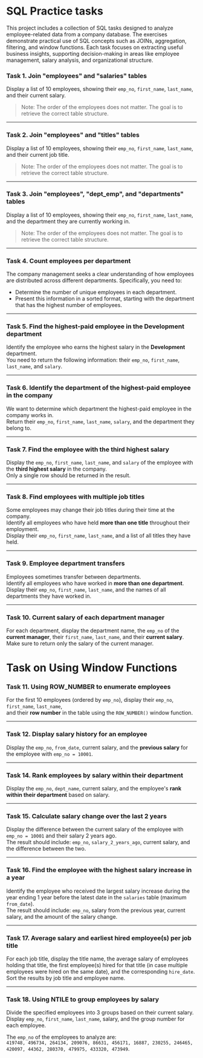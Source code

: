 # SQL Practice tasks

This project includes a collection of SQL tasks designed to analyze employee-related data from a company database. The exercises demonstrate practical use of SQL concepts such as JOINs, aggregation, filtering, and window functions. Each task focuses on extracting useful business insights, supporting decision-making in areas like employee management, salary analysis, and organizational structure.


### Task 1. Join "employees" and "salaries" tables

Display a list of 10 employees, showing their `emp_no`, `first_name`, `last_name`, and their current salary.

> Note: The order of the employees does not matter. The goal is to retrieve the correct table structure.

---
### Task 2. Join "employees" and "titles" tables

Display a list of 10 employees, showing their `emp_no`, `first_name`, `last_name`, and their current job title.

> Note: The order of the employees does not matter. The goal is to retrieve the correct table structure.

---
### Task 3. Join "employees", "dept_emp", and "departments" tables

Display a list of 10 employees, showing their `emp_no`, `first_name`, `last_name`, and the department they are currently working in.

> Note: The order of the employees does not matter. The goal is to retrieve the correct table structure.

---
### Task 4. Count employees per department

The company management seeks a clear understanding of how employees are distributed across different departments. Specifically, you need to:

- Determine the number of unique employees in each department.
- Present this information in a sorted format, starting with the department that has the highest number of employees.

---
### Task 5. Find the highest-paid employee in the Development department

Identify the employee who earns the highest salary in the **Development** department.  
You need to return the following information: their `emp_no`, `first_name`, `last_name`, and `salary`.

---
### Task 6. Identify the department of the highest-paid employee in the company

We want to determine which department the highest-paid employee in the company works in.  
Return their `emp_no`, `first_name`, `last_name`, `salary`, and the department they belong to.

---
### Task 7. Find the employee with the third highest salary

Display the `emp_no`, `first_name`, `last_name`, and `salary` of the employee with the **third highest salary** in the company.  
Only a single row should be returned in the result.

---
### Task 8. Find employees with multiple job titles

Some employees may change their job titles during their time at the company.  
Identify all employees who have held **more than one title** throughout their employment.  
Display their `emp_no`, `first_name`, `last_name`, and a list of all titles they have held.

---
### Task 9. Employee department transfers

Employees sometimes transfer between departments.  
Identify all employees who have worked in **more than one department**.  
Display their `emp_no`, `first_name`, `last_name`, and the names of all departments they have worked in.

---
### Task 10. Current salary of each department manager

For each department, display the department name, the `emp_no` of the **current manager**, their `first_name`, `last_name`, and their **current salary**.  
Make sure to return only the salary of the current manager.


# Task on Using Window Functions

### Task 11. Using ROW_NUMBER to enumerate employees

For the first 10 employees (ordered by `emp_no`), display their `emp_no`, `first_name`, `last_name`,  
and their **row number** in the table using the `ROW_NUMBER()` window function.

---
### Task 12. Display salary history for an employee

Display the `emp_no`, `from_date`, current salary, and the **previous salary** for the employee with `emp_no = 10001`.

---
### Task 14. Rank employees by salary within their department

Display the `emp_no`, `dept_name`, current salary, and the employee's **rank within their department** based on salary.

---
### Task 15. Calculate salary change over the last 2 years

Display the difference between the current salary of the employee with `emp_no = 10001` and their salary 2 years ago.  
The result should include: `emp_no`, `salary_2_years_ago`, current salary, and the difference between the two.

---
### Task 16. Find the employee with the highest salary increase in a year

Identify the employee who received the largest salary increase during the year ending 1 year before the latest date in the `salaries` table (maximum `from_date`).  
The result should include: `emp_no`, salary from the previous year, current salary, and the amount of the salary change.

---
### Task 17. Average salary and earliest hired employee(s) per job title

For each job title, display the title name, the average salary of employees holding that title, the first employee(s) hired for that title (in case multiple employees were hired on the same date), and the corresponding `hire_date`.  
Sort the results by job title and employee name.

---
### Task 18. Using NTILE to group employees by salary

Divide the specified employees into 3 groups based on their current salary.  
Display `emp_no`, `first_name`, `last_name`, salary, and the group number for each employee.

The `emp_no` of the employees to analyze are:  
`419748, 496734, 264134, 209076, 86631, 456171, 16887, 230255, 246465, 420097, 44362, 280370, 479975, 433320, 473949`.
